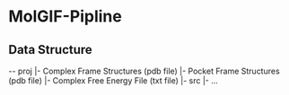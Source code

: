 # MolGIF-Pipline

## Data Structure

-- proj
  |- Complex Frame Structures (pdb file)
  |- Pocket Frame Structures (pdb file)
  |- Complex Free Energy File (txt file)
  |- src
    |- ...
